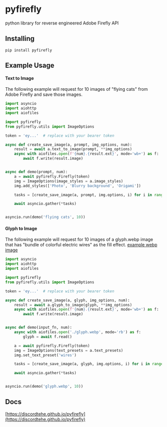 # pyfirefly
python library for reverse engineered Adobe Firefly API

## Installing
```
pip install pyfirefly
```

## Example Usage
#### Text to Image
The following example will request for 10 images of "flying cats" from Adobe Firefly and save those images.
```py
import asyncio
import aiohttp
import aiofiles

import pyfirefly
from pyfirefly.utils import ImageOptions

token = 'ey...'  # replace with your bearer token

async def create_save_image(a, prompt, img_options, num):
    result = await a.text_to_image(prompt, **img_options)
    async with aiofiles.open(f'{num}.{result.ext}', mode='wb+') as f:
        await f.write(result.image)


async def demo(prompt, num):
    a = await pyfirefly.Firefly(token)
    img = ImageOptions(image_styles = a.image_styles)
    img.add_styles(['Photo', 'Blurry background', 'Origami'])

    tasks = [create_save_image(a, prompt, img.options, i) for i in range(num)]

    await asyncio.gather(*tasks)


asyncio.run(demo('flying cats', 10))
```

#### Glyph to Image
The following example will request for 10 images of a glyph.webp image that has "bundle of colorful electric wires" as the fill effect. [example webp image](https://github.com/discordtehe/pyfirefly/blob/main/glyph.webp)
```py
import asyncio
import aiohttp
import aiofiles

import pyfirefly
from pyfirefly.utils import ImageOptions

token = 'ey...'  # replace with your bearer token

async def create_save_image(a, glyph, img_options, num):
    result = await a.glyph_to_image(glyph, **img_options)
    async with aiofiles.open(f'{num}.{result.ext}', mode='wb+') as f:
        await f.write(result.image)


async def demo(input_fn, num):
    async with aiofiles.open('./glyph.webp', mode='rb') as f:
        glyph = await f.read()

    a = await pyfirefly.Firefly(token)
    img = ImageOptions(text_presets = a.text_presets)
    img.set_text_preset('wires')

    tasks = [create_save_image(a, glyph, img.options, i) for i in range(num)]

    await asyncio.gather(*tasks)


asyncio.run(demo('glyph.webp', 10))
```

## Docs
[https://discordtehe.github.io/pyfirefly](https://discordtehe.github.io/pyfirefly)
